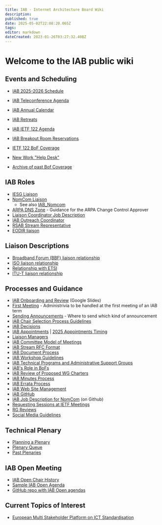 ```yaml
---
title: IAB - Internet Architecture Board Wiki
description: 
published: true
date: 2025-05-02T22:08:20.065Z
tags: 
editor: markdown
dateCreated: 2023-01-26T03:27:32.408Z
---
```


# Welcome to the IAB public wiki

## Events and Scheduling 
* [IAB 2025-2026 Schedule](/group/iab/2025_Schedule)
* [IAB Teleconference Agenda](/group/iab/Agenda)
* [IAB Annual Calendar](/group/iab/Annual-calendar)
* [IAB Retreats](/group/iab/IAB_Retreats)
* [IAB IETF 122 Agenda](/group/iab/Agenda122)
* [IAB Breakout Room Reservations](/group/iab/Breakout122)
* [IETF 122 BoF Coverage](/group/iab/Bof122)
* [New Work "Help Desk"](/group/iab/newwork-schedule)

* [Archive of past Bof Coverage](/group/iab/Bof_Coverage)

## IAB Roles
* [IESG Liaison](/group/iab/IESG_Liaison)
* [NomCom Liaison](/group/iab/NomCom_Liaison)
  * See also [IAB_Nomcom](/group/iab/IAB_Nomcom)
* [ARPA DNS Zone](/group/iab/ARPA_DNS_Zone) - Guidance for the ARPA Change Control Approver
* [Liaison Coordinator Job Description](/group/iab/Liaison_Coordinator_Job_Description)
* [IAB Outreach Coordinator](/group/iab/IAB_Outreach_Coordinator)
* [RSAB Stream Representative](/group/iab/RSAB_stream_representative)
* [EODIR liaison](/group/iab/EODIR_Liaison)


## Liaison Descriptions

* [Broadband Forum (BBF) liaison relationship](/group/iab/BBF_liaison_relationship)
* [ISO liaison relationship](/group/iab/ISO_liaison_relationship)
* [Relationship with ETSI](/group/iab/Relationship_with_ETSI)
* [ITU-T liaison relationship](/group/iab/ITU-T_liaison_relationship)

## Processes and Guidance 
* [IAB Onboarding and Review](https://docs.google.com/presentation/d/1CpjUKvENgo37gjDHAO4VlPCLzKgSC5yChKJYdc8LGp4/edit?usp=sharing)  (Google Slides)
* [First Meeting](/group/iab/First_Meeting) - Administrivia to be handled at the first meeting of an IAB term
* [Sending Announcements](/group/iab/Sending_Announcements) - Where to send which kind of announcement 
* [IAB Chair Selection Process Guidelines](/group/iab/IAB_Chair_Selection_Process_Guidelines)
* [IAB Decisions](/group/iab/IAB_Decisions)
* [IAB Appointments](/group/iab/IAB_Appointments) | [2025 Appointments Timing](/group/iab/2025_Appointments)
* [Liaison Managers](/group/iab/liaison_managers)
* [IAB Committee Model of Meetings](/group/iab/committee-model)
* [IAB Stream RFC Format](/group/iab/iab-stream-rfc-format)
* [IAB Document Process](/group/iab/IAB_Document_Process)
* [IAB Workshop Guidelines](/group/iab/IAB_Workshop_Guidelines)
* [IAB Technical Programs and Administrative Support Groups](/group/iab/IAB_Programs)
* [IAB's Role in BoFs](/group/iab/IAB's_Role_in_BoFs)
* [IAB Review of Proposed WG Charters](/group/iab/IAB_Review_of_Proposed_WG_Charters)
* [IAB Minutes Process](/group/iab/IAB_Minutes_Process)
* [IAB Errata Process](/group/iab/IAB_Errata_Process)
* [IAB Web Site Management](/group/iab/IAB_Web_Site_Management)
* [IAB GitHub](/group/iab/IAB_Github)
* [IAB Job Description for NomCom](https://github.com/intarchboard/nomcom-description/blob/main/iab-nomcom-description.md) (on Github)
* [Requesting Sessions at IETF Meetings](/group/iab/Sessions_At_IETF_Meetings)
* [RG Reviews](/group/iab/RG_Reviews)
* [Social Media Guidelines](/group/iab/Social_Media_Guidelines)

## Technical Plenary
* [Planning a Plenary](/group/iab/Planning_a_Plenary)
* [Plenary Queue](/group/iab/Plenary_Queue)
* [Past Plenaries](/group/iab/Past_Plenaries)

## IAB Open Meeting 
* [IAB Open Chair History](/group/iab/IAB_Open_Chair_History)
* [Sample IAB Open Agenda](/group/iab/Sample_IAB_Open_Agenda)
* [GitHub repo with IAB Open agendas](https://github.com/intarchboard/iabopen)

## Current Topics of Interest
- [European Multi Stakeholder Platform on ICT Standardisation](/group/iab/Multi-Stake-Holder-Platform)